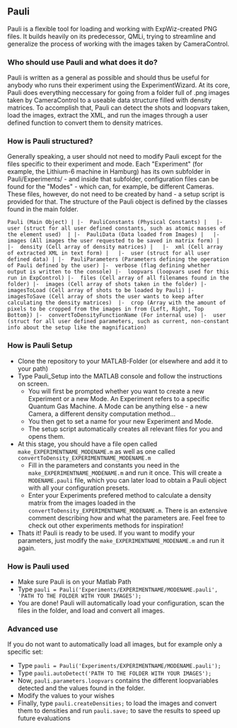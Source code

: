 ## Pauli
Pauli is a flexible tool for loading and working with ExpWiz-created PNG files. It builds heavily on its predecessor, QMLi, trying to streamline and generalize the process of working with the images taken by CameraControl.

### Who should use Pauli and what does it do?
Pauli is written as a general as possible and should thus be useful for anybody who runs their experiment using the ExperimentWizard. 
At its core, Pauli does everything neccessary for going from a folder full of .png images taken by CameraControl to a useable data structure filled with density matrices. To accomplish that, Pauli can detect the shots and loopvars taken, load the images, extract the XML, and run the images through a user defined function to convert them to density matrices. 

### How is Pauli structured?
Generally speaking, a user should not need to modify Pauli except for the files specific to their experiment and mode. 
Each "Experiment" (for example, the Lithium-6 machine in Hamburg) has its own subfolder in Pauli/Experiments/ - and inside that subfolder, configuration files can be found for the "Modes" - which can, for example, be different Cameras.
These files, however, do not need to be created by hand - a setup script is provided for that.
The structure of the Pauli object is defined by the classes found in the main folder. 

`
Pauli (Main Object)
|
|-	PauliConstants (Physical Constants)
|	|-	user (struct for all user defined constants, such as atomic masses of the element used) 
|
|-	PauliData (Data loaded from Images)
|	|-	images (All images the user requested to be saved in matrix form)
|	|-	density (Cell array of density matrices)
|	|- 	xml (Cell array of extracted XML in text form)
|	|- 	user (struct for all user defined data)
|
|-	PauliParameters (Parameters defining the operation of Pauli defined by the user)
	|-	verbose (flag defining whether output is written to the console)
	|-	loopvars (loopvars used for this run in ExpControl)
	|-	files (Cell array of all filenames found in the folder)
	|-	images (Cell array of shots taken in the folder)
	|-	imagesToLoad (Cell array of shots to be loaded by Pauli)
	|-	imagesToSave (Cell array of shots the user wants to keep after calculating the density matrices) 
	|-	crop (Array with the amount of pixels to be cropped from the images in from {Left, Right, Top Bottom})
	|-	convertToDensityFunctionName (For internal use)
	|-	user (struct for all user defined parameters, such as current, non-constant info about the setup like the magnification)
`

### How is Pauli Setup
- Clone the repository to your MATLAB-Folder (or elsewhere and add it to your path)
- Type Pauli_Setup into the MATLAB console and follow the instructions on screen.
  - You will first be prompted whether you want to create a new Experiment or a new Mode. An Experiment refers to a specific Quantum Gas Machine. A Mode can be anything else - a new Camera, a different density computation method...
  - You then get to set a name for your new Experiment and Mode.
  - The setup script automatically creates all relevant files for you and opens them.
- At this stage, you should have a file open called `make_EXPERIMENTNAME_MODENAME.m` as well as one called `convertToDensity_EXPERIMENTNAME_MODENAME.m`
  - Fill in the parameters and constants you need in the `make_EXPERIMENTNAME_MODENAME.m` and run it once. This will create a `MODENAME.pauli` file, which you can later load to obtain a Pauli object with all your configuration presets.
  - Enter your Experiments prefered method to calculate a density matrix from the images loaded in the `convertToDensity_EXPERIMENTNAME_MODENAME.m`. There is an extensive comment describing how and what the parameters are. Feel free to check out other experiments methods for inspiration!
- Thats it! Pauli is ready to be used. If you want to modify your parameters, just modify the `make_EXPERIMENTNAME_MODENAME.m` and run it again.

### How is Pauli used
- Make sure Pauli is on your Matlab Path
- Type `pauli = Pauli('Experiments/EXPERIMENTNAME/MODENAME.pauli', 'PATH TO THE FOLDER WITH YOUR IMAGES');`
- You are done! Pauli will automatically load your configuration, scan the files in the folder, and load and convert all images.

### Advanced use
If you do not want to automatically load all images, but for example only a specific set:
- Type `pauli = Pauli('Experiments/EXPERIMENTNAME/MODENAME.pauli');`
- Type `pauli.autoDetect('PATH TO THE FOLDER WITH YOUR IMAGES');`
- Now, `pauli.parameters.loopvars` contains the different loopvariables detected and the values found in the folder.
- Modify the values to your wishes
- Finally, type `pauli.createDensities;` to load the images and convert them to densities and run `pauli.save;` to save the results to speed up future evaluations

